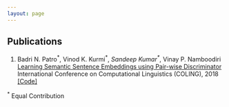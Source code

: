 ```yaml
---
layout: page
---
```



<h2>Publications</h2>
<ol>
  <li> Badri N. Patro<sup>*</sup>, Vinod K. Kurmi<sup>*</sup>, <em>Sandeep Kumar<sup>*</sup></em>, Vinay P. Namboodiri <br/>
	<a href="https://arxiv.org/abs/1806.00807">Learning Semantic Sentence Embeddings using Pair-wise Discriminator
</a><br/>
	 International Conference on Computational Linguistics (COLING), 2018 <br/>
	<a href="https://github.com/badripatro/PQG">[Code]</a><br/>
	</li>
	
</ol>
<sup>*</sup> Equal Contribution <br/>

